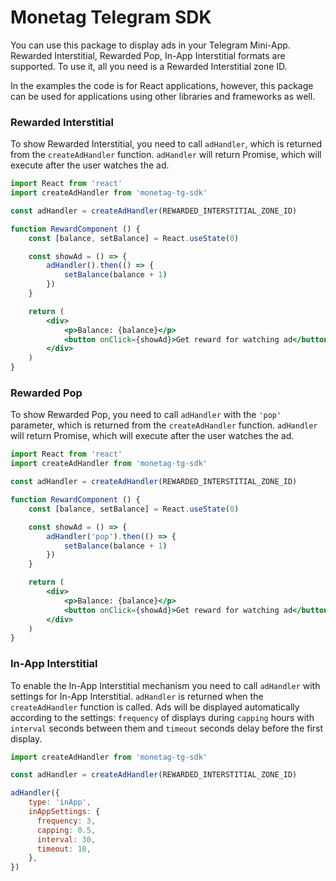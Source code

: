 # Monetag Telegram SDK

You can use this package to display ads in your Telegram Mini-App. Rewarded Interstitial, Rewarded Pop, In-App Interstitial formats are supported. To use it, all you need is a Rewarded Interstitial zone ID.

In the examples the code is for React applications, however, this package can be used for applications using other libraries and frameworks as well.

### Rewarded Interstitial

To show Rewarded Interstitial, you need to call `adHandler`, which is returned from the `createAdHandler` function. `adHandler` will return Promise, which will execute after the user watches the ad.

```jsx
import React from 'react'
import createAdHandler from 'monetag-tg-sdk'

const adHandler = createAdHandler(REWARDED_INTERSTITIAL_ZONE_ID)

function RewardComponent () {
    const [balance, setBalance] = React.useState(0)

    const showAd = () => {
        adHandler().then(() => {
            setBalance(balance + 1)
        })
    }

    return (
        <div>
            <p>Balance: {balance}</p>
            <button onClick={showAd}>Get reward for watching ad</button>
        </div>
    )
}
```

### Rewarded Pop

To show Rewarded Pop, you need to call `adHandler` with the `'pop'` parameter, which is returned from the `createAdHandler` function. `adHandler` will return Promise, which will execute after the user watches the ad.

```jsx
import React from 'react'
import createAdHandler from 'monetag-tg-sdk'

const adHandler = createAdHandler(REWARDED_INTERSTITIAL_ZONE_ID)

function RewardComponent () {
    const [balance, setBalance] = React.useState(0)

    const showAd = () => {
        adHandler('pop').then(() => {
            setBalance(balance + 1)
        })
    }

    return (
        <div>
            <p>Balance: {balance}</p>
            <button onClick={showAd}>Get reward for watching ad</button>
        </div>
    )
}
```

### In-App Interstitial

To enable the In-App Interstitial mechanism you need to call `adHandler` with settings for In-App Interstitial. `adHandler` is returned when the `createAdHandler` function is called. Ads will be displayed automatically according to the settings: `frequency` of displays during `capping` hours with `interval` seconds between them and `timeout` seconds delay before the first display.

```jsx
import createAdHandler from 'monetag-tg-sdk'

const adHandler = createAdHandler(REWARDED_INTERSTITIAL_ZONE_ID)

adHandler({
    type: 'inApp',
    inAppSettings: {
      frequency: 3,
      capping: 0.5,
      interval: 30,
      timeout: 10,
    },
})
```
